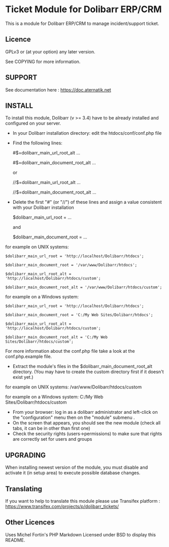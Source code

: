 Ticket Module for Dolibarr ERP/CRM
=========

This is a module for Dolibarr ERP/CRM to manage incident/support ticket.

Licence
-------
GPLv3 or (at your option) any later version.

See COPYING for more information.

SUPPORT
-------

See documentation here : https://doc.aternatik.net


INSTALL
-------

To install this module, Dolibarr (v >= 3.4) have to be already installed and configured on your server.

- In your Dolibarr installation directory: edit the htdocs/conf/conf.php file
- Find the following lines:

	\#$=dolibarr_main_url_root_alt ...

	\#$=dolibarr_main_document_root_alt ...

	or

	//$=dolibarr_main_url_root_alt ...

	//$=dolibarr_main_document_root_alt ...

- Delete the first "#" (or "//") of these lines and assign a value consistent with your Dolibarr installation

	$dolibarr_main_url_root = ...

	and

	$dolibarr_main_document_root = ...

for example on UNIX systems:

	$dolibarr_main_url_root = 'http://localhost/Dolibarr/htdocs';

	$dolibarr_main_document_root = '/var/www/Dolibarr/htdocs';

	$dolibarr_main_url_root_alt = 'http://localhost/Dolibarr/htdocs/custom';

	$dolibarr_main_document_root_alt = '/var/www/Dolibarr/htdocs/custom';

for example on a Windows system:

	$dolibarr_main_url_root = 'http://localhost/Dolibarr/htdocs';

	$dolibarr_main_document_root = 'C:/My Web Sites/Dolibarr/htdocs';

	$dolibarr_main_url_root_alt = 'http://localhost/Dolibarr/htdocs/custom';

	$dolibarr_main_document_root_alt = 'C:/My Web Sites/Dolibarr/htdocs/custom';

For more information about the conf.php file take a look at the conf.php.example file.

- Extract the module's files in the $dolibarr_main_document_root_alt directory.
(You may have to create the custom directory first if it doesn't exist yet.)

for example on UNIX systems: /var/www/Dolibarr/htdocs/custom

for example on a Windows system: C:/My Web Sites/Dolibarr/htdocs/custom

- From your browser: log in as a dolibarr administrator and left-click on the "configuration" menu then on the "module" submenu .
- On the screen that appears, you should see the new module (check all tabs, it can be in other than first one)
- Check the security rights (users->permissions) to make sure that rights are correctly set for users and groups


UPGRADING
-------------

When installing newest version of the module, you must disable and activate it (in setup area) to execute possible database changes.


Translating
-------------

If you want to help to translate this module please use Transifex platform : https://www.transifex.com/projects/p/dolibarr_tickets/

Other Licences
--------------
Uses Michel Fortin's PHP Markdown Licensed under BSD to display this README.
